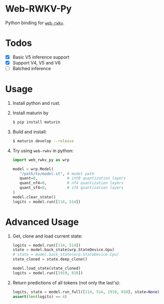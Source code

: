 # Web-RWKV-Py
Python binding for [`web-rwkv`](https://github.com/cryscan/web-rwkv).

# Todos
- [x] Basic V5 inference support
- [x] Support V4, V5 and V6
- [ ] Batched inference

# Usage
1. Install python and rust.
2. Install maturin by
   
   ```bash
   $ pip install maturin
   ```
4. Build and install:

   ```bash
   $ maturin develop --release
   ```

5. Try using `web-rwkv` in python:

   ```python
   import web_rwkv_py as wrp

   model = wrp.Model(
      "/path/to/model.st", # model path
      quant=0,             # int8 quantization layers
      quant_nf4=0,         # nf4 quantization layers
      quant_sf4=0,         # sf4 quantization layers
   )
   model.clear_state()
   logits = model.run([114, 514])
   ```
   
# Advanced Usage
1. Get, clone and load current state:

   ```python
   logits = model.run([114, 514])
   state = model.back_state(wrp.StateDevice.Gpu)
   # state = model.back_state(wrp.StateDevice.Cpu)
   state_cloned = state.deep_clone()

   model.load_state(state_cloned)
   logits = model.run([1919, 810])
   ```
   
2. Return predictions of all tokens (not only the last's):

   ```python
   logits, state = model.run_full([114, 514, 1919, 810], state=None)
   assert(len(logits) == 4)
   ```
